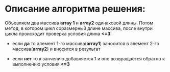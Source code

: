 # Описание алгоритма решения:

Объевляем два массива **array 1** и **array2** одинаковой длины. Потом метод, в котором цикл соразмерный длине массива, после внутри цикла происходит проверка условия длина **<=3**: 

* если **да** то элемент 1-го массива(**array1**) заносится в элемент 2-го массива(**array2**) и вносится в результат 

* если **нет** то к занчению добавляется 1 и оно возвращается обратно к выполнению условия **<=3**